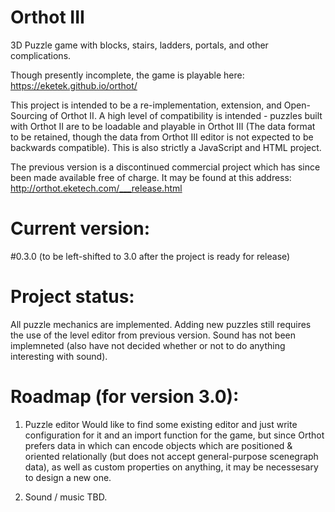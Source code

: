 # Orthot III
3D Puzzle game with blocks, stairs, ladders, portals, and other complications.

Though presently incomplete, the game is playable here:
https://eketek.github.io/orthot/

This project is intended to be a re-implementation, extension, and Open-Sourcing of Orthot II.  A high level of compatibility is intended - puzzles built with Orthot II are to be loadable and playable in Orthot III (The data format to be retained, though the data from Orthot III editor is not expected to be backwards compatible).  This is also strictly a JavaScript and HTML project.

The previous version is a discontinued commercial project which has since been made available free of charge.  It may be found at this address:
http://orthot.eketech.com/___release.html

# Current version:
#0.3.0 (to be left-shifted to 3.0 after the project is ready for release)

# Project status:
All puzzle mechanics are implemented.  Adding new puzzles still requires the use of the level editor from previous version.  Sound has not been implemneted (also have not decided whether or not to do anything interesting with sound).

# Roadmap (for version 3.0): 
1.  Puzzle editor
Would like to find some existing editor and just write configuration for it and an import function for the game, but since Orthot prefers data in which can encode objects which are positioned & oriented relationally (but does not accept general-purpose scenegraph data), as well as custom properties on anything, it may be necessesary to design a new one.

2.  Sound / music 
TBD.  
